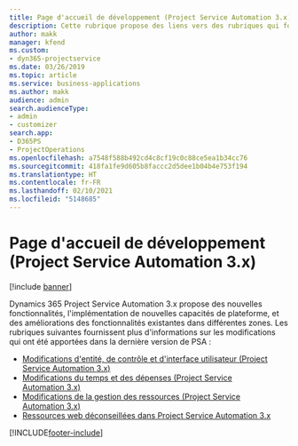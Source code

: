 ```yaml
---
title: Page d'accueil de développement (Project Service Automation 3.x)
description: Cette rubrique propose des liens vers des rubriques qui fournissent des informations sur le développement de Dynamics 365 Project Service Automation (PSA) version 3.x.
author: makk
manager: kfend
ms.custom:
- dyn365-projectservice
ms.date: 03/26/2019
ms.topic: article
ms.service: business-applications
ms.author: makk
audience: admin
search.audienceType:
- admin
- customizer
search.app:
- D365PS
- ProjectOperations
ms.openlocfilehash: a7548f588b492cd4c8cf19c0c88ce5ea1b34cc76
ms.sourcegitcommit: 418fa1fe9d605b8faccc2d5dee1b04b4e753f194
ms.translationtype: HT
ms.contentlocale: fr-FR
ms.lasthandoff: 02/10/2021
ms.locfileid: "5148685"
---
```

# <a name="development-home-page-project-service-automation-3x"></a>Page d'accueil de développement (Project Service Automation 3.x)

[!include [banner](../../includes/psa-now-project-operations.md)]

Dynamics 365 Project Service Automation 3.x propose des nouvelles fonctionnalités, l'implémentation de nouvelles capacités de plateforme, et des améliorations des fonctionnalités existantes dans différentes zones. Les rubriques suivantes fournissent plus d'informations sur les modifications qui ont été apportées dans la dernière version de PSA :

- [Modifications d'entité, de contrôle et d'interface utilisateur (Project Service Automation 3.x)](../developer-guides/entity-changes-v3.x.md)
- [Modifications du temps et des dépenses (Project Service Automation 3.x)](../developer-guides/time-expense-changes-v3.x.md)
- [Modifications de la gestion des ressources (Project Service Automation 3.x)](../developer-guides/resource-management-changes-v3.x.md)
- [Ressources web déconseillées dans Project Service Automation 3.x](../developer-guides/web-resources-deprecated-v3.x.md)


[!INCLUDE[footer-include](../../includes/footer-banner.md)]